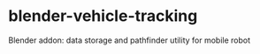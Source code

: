 blender-vehicle-tracking
========================

Blender addon: data storage and pathfinder utility for mobile robot